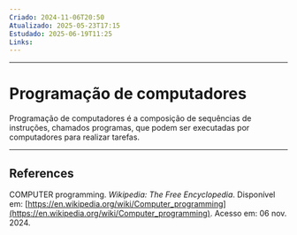```yaml
---
Criado: 2024-11-06T20:50
Atualizado: 2025-05-23T17:15
Estudado: 2025-06-19T11:25
Links:
---
```

---
# Programação de computadores

Programação de computadores é a composição de sequências de instruções, chamados programas, que podem ser executadas por computadores para realizar tarefas.


---
## References

COMPUTER programming. _Wikipedia: The Free Encyclopedia_. Disponível em: [https://en.wikipedia.org/wiki/Computer_programming](https://en.wikipedia.org/wiki/Computer_programming). Acesso em: 06 nov. 2024.